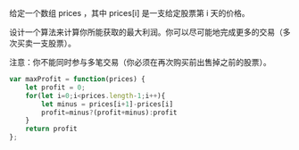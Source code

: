 给定一个数组 prices ，其中 prices[i] 是一支给定股票第 i 天的价格。

设计一个算法来计算你所能获取的最大利润。你可以尽可能地完成更多的交易（多次买卖一支股票）。

注意：你不能同时参与多笔交易（你必须在再次购买前出售掉之前的股票）。
```js
var maxProfit = function(prices) {
    let profit = 0;
    for(let i=0;i<prices.length-1;i++){
        let minus = prices[i+1]-prices[i]
        profit=minus?(profit+minus):profit
    }
    return profit
};
```